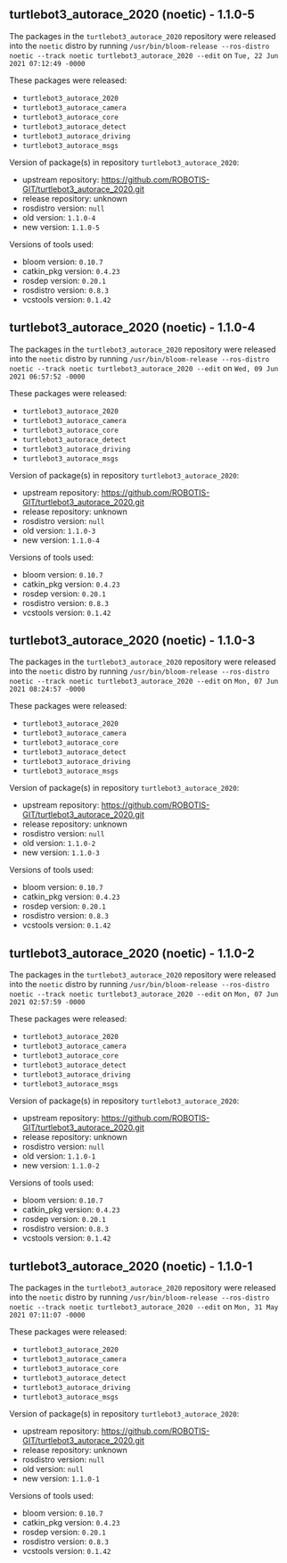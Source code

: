 ## turtlebot3_autorace_2020 (noetic) - 1.1.0-5

The packages in the `turtlebot3_autorace_2020` repository were released into the `noetic` distro by running `/usr/bin/bloom-release --ros-distro noetic --track noetic turtlebot3_autorace_2020 --edit` on `Tue, 22 Jun 2021 07:12:49 -0000`

These packages were released:
- `turtlebot3_autorace_2020`
- `turtlebot3_autorace_camera`
- `turtlebot3_autorace_core`
- `turtlebot3_autorace_detect`
- `turtlebot3_autorace_driving`
- `turtlebot3_autorace_msgs`

Version of package(s) in repository `turtlebot3_autorace_2020`:

- upstream repository: https://github.com/ROBOTIS-GIT/turtlebot3_autorace_2020.git
- release repository: unknown
- rosdistro version: `null`
- old version: `1.1.0-4`
- new version: `1.1.0-5`

Versions of tools used:

- bloom version: `0.10.7`
- catkin_pkg version: `0.4.23`
- rosdep version: `0.20.1`
- rosdistro version: `0.8.3`
- vcstools version: `0.1.42`


## turtlebot3_autorace_2020 (noetic) - 1.1.0-4

The packages in the `turtlebot3_autorace_2020` repository were released into the `noetic` distro by running `/usr/bin/bloom-release --ros-distro noetic --track noetic turtlebot3_autorace_2020 --edit` on `Wed, 09 Jun 2021 06:57:52 -0000`

These packages were released:
- `turtlebot3_autorace_2020`
- `turtlebot3_autorace_camera`
- `turtlebot3_autorace_core`
- `turtlebot3_autorace_detect`
- `turtlebot3_autorace_driving`
- `turtlebot3_autorace_msgs`

Version of package(s) in repository `turtlebot3_autorace_2020`:

- upstream repository: https://github.com/ROBOTIS-GIT/turtlebot3_autorace_2020.git
- release repository: unknown
- rosdistro version: `null`
- old version: `1.1.0-3`
- new version: `1.1.0-4`

Versions of tools used:

- bloom version: `0.10.7`
- catkin_pkg version: `0.4.23`
- rosdep version: `0.20.1`
- rosdistro version: `0.8.3`
- vcstools version: `0.1.42`


## turtlebot3_autorace_2020 (noetic) - 1.1.0-3

The packages in the `turtlebot3_autorace_2020` repository were released into the `noetic` distro by running `/usr/bin/bloom-release --ros-distro noetic --track noetic turtlebot3_autorace_2020 --edit` on `Mon, 07 Jun 2021 08:24:57 -0000`

These packages were released:
- `turtlebot3_autorace_2020`
- `turtlebot3_autorace_camera`
- `turtlebot3_autorace_core`
- `turtlebot3_autorace_detect`
- `turtlebot3_autorace_driving`
- `turtlebot3_autorace_msgs`

Version of package(s) in repository `turtlebot3_autorace_2020`:

- upstream repository: https://github.com/ROBOTIS-GIT/turtlebot3_autorace_2020.git
- release repository: unknown
- rosdistro version: `null`
- old version: `1.1.0-2`
- new version: `1.1.0-3`

Versions of tools used:

- bloom version: `0.10.7`
- catkin_pkg version: `0.4.23`
- rosdep version: `0.20.1`
- rosdistro version: `0.8.3`
- vcstools version: `0.1.42`


## turtlebot3_autorace_2020 (noetic) - 1.1.0-2

The packages in the `turtlebot3_autorace_2020` repository were released into the `noetic` distro by running `/usr/bin/bloom-release --ros-distro noetic --track noetic turtlebot3_autorace_2020 --edit` on `Mon, 07 Jun 2021 02:57:59 -0000`

These packages were released:
- `turtlebot3_autorace_2020`
- `turtlebot3_autorace_camera`
- `turtlebot3_autorace_core`
- `turtlebot3_autorace_detect`
- `turtlebot3_autorace_driving`
- `turtlebot3_autorace_msgs`

Version of package(s) in repository `turtlebot3_autorace_2020`:

- upstream repository: https://github.com/ROBOTIS-GIT/turtlebot3_autorace_2020.git
- release repository: unknown
- rosdistro version: `null`
- old version: `1.1.0-1`
- new version: `1.1.0-2`

Versions of tools used:

- bloom version: `0.10.7`
- catkin_pkg version: `0.4.23`
- rosdep version: `0.20.1`
- rosdistro version: `0.8.3`
- vcstools version: `0.1.42`


## turtlebot3_autorace_2020 (noetic) - 1.1.0-1

The packages in the `turtlebot3_autorace_2020` repository were released into the `noetic` distro by running `/usr/bin/bloom-release --ros-distro noetic --track noetic turtlebot3_autorace_2020 --edit` on `Mon, 31 May 2021 07:11:07 -0000`

These packages were released:
- `turtlebot3_autorace_2020`
- `turtlebot3_autorace_camera`
- `turtlebot3_autorace_core`
- `turtlebot3_autorace_detect`
- `turtlebot3_autorace_driving`
- `turtlebot3_autorace_msgs`

Version of package(s) in repository `turtlebot3_autorace_2020`:

- upstream repository: https://github.com/ROBOTIS-GIT/turtlebot3_autorace_2020.git
- release repository: unknown
- rosdistro version: `null`
- old version: `null`
- new version: `1.1.0-1`

Versions of tools used:

- bloom version: `0.10.7`
- catkin_pkg version: `0.4.23`
- rosdep version: `0.20.1`
- rosdistro version: `0.8.3`
- vcstools version: `0.1.42`


